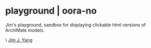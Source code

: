 # playground | oora-no

Jim's playground, sandbox for displaying clickable html versions of ArchiMate models.

\ [Jim J. Yang](https://www.linkedin.com/in/jimjyang/)
